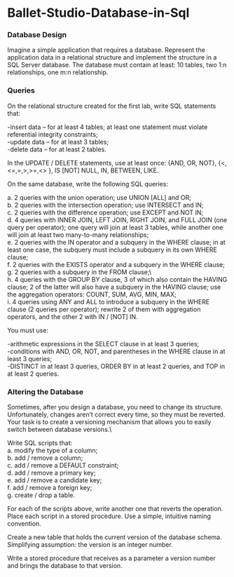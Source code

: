 # Ballet-Studio-Database-in-Sql

### Database Design

Imagine a simple application that requires a database. Represent the application data in a relational structure and implement the structure in a SQL Server database. The database must contain at least: 10 tables, two 1:n relationships, one m:n relationship.

### Queries

On the relational structure created for the first lab, write SQL statements that:

-insert data – for at least 4 tables; at least one statement must violate referential integrity constraints;\
-update data – for at least 3 tables;\
-delete data – for at least 2 tables.

In the UPDATE / DELETE statements, use at least once: {AND, OR, NOT},  {<,<=,=,>,>=,<> }, IS [NOT] NULL, IN, BETWEEN, LIKE.

On the same database, write the following SQL queries:

a. 2 queries with the union operation; use UNION [ALL] and OR;\
b. 2 queries with the intersection operation; use INTERSECT and IN;\
c. 2 queries with the difference operation; use EXCEPT and NOT IN;\
d. 4 queries with INNER JOIN, LEFT JOIN, RIGHT JOIN, and FULL JOIN (one query per operator); one query will join at least 3 tables, while another one will join at least two many-to-many relationships;\
e. 2 queries with the IN operator and a subquery in the WHERE clause; in at least one case, the subquery must include a subquery in its own WHERE clause;\
f. 2 queries with the EXISTS operator and a subquery in the WHERE clause;\
g. 2 queries with a subquery in the FROM clause;\                         
h. 4 queries with the GROUP BY clause, 3 of which also contain the HAVING clause; 2 of the latter will also have a subquery in the HAVING clause; use the aggregation operators: COUNT, SUM, AVG, MIN, MAX;\
i. 4 queries using ANY and ALL to introduce a subquery in the WHERE clause (2 queries per operator); rewrite 2 of them with aggregation operators, and the other 2 with IN / [NOT] IN.

You must use:

-arithmetic expressions in the SELECT clause in at least 3 queries;\
-conditions with AND, OR, NOT, and parentheses in the WHERE clause in at least 3 queries;\
-DISTINCT in at least 3 queries, ORDER BY in at least 2 queries, and TOP in at least 2 queries.

### Altering the Database

Sometimes, after you design a database, you need to change its structure. Unfortunately, changes aren’t correct every time, so they must be reverted. Your task is to create a versioning mechanism that allows you to easily switch between database versions.\

Write SQL scripts that:\
a. modify the type of a column;\
b. add / remove a column;\
c. add / remove a DEFAULT constraint;\
d. add / remove a primary key;\
e. add / remove a candidate key;\
f. add / remove a foreign key;\
g. create / drop a table.

For each of the scripts above, write another one that reverts the operation. Place each script in a stored procedure. Use a simple, intuitive naming convention.

Create a new table that holds the current version of the database schema. Simplifying assumption: the version is an integer number.

Write a stored procedure that receives as a parameter a version number and brings the database to that version.
